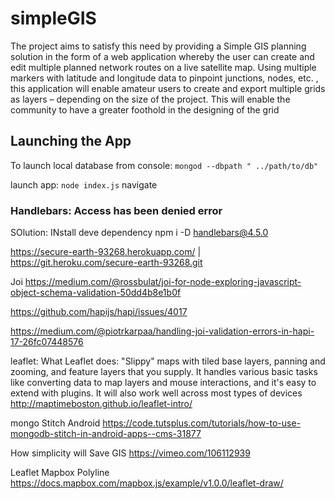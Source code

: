 # simpleGIS
The project aims to satisfy this need by providing a Simple GIS planning solution in the form of a web application whereby the user can create and edit multiple planned network routes on a live satellite map. Using multiple markers with latitude and longitude data to pinpoint junctions, nodes, etc. , this application will enable amateur users to create and export multiple grids as layers – depending on the size of the project. This will enable the community to have a greater foothold in the designing of the grid 

## Launching the App
To launch local database from console:
`mongod --dbpath " ../path/to/db" `

launch app:
`node index.js`
navigate

### Handlebars: Access has been denied error
SOlution: INstall deve dependency
npm i -D handlebars@4.5.0

https://secure-earth-93268.herokuapp.com/ | https://git.heroku.com/secure-earth-93268.git

Joi
https://medium.com/@rossbulat/joi-for-node-exploring-javascript-object-schema-validation-50dd4b8e1b0f

https://github.com/hapijs/hapi/issues/4017

https://medium.com/@piotrkarpaa/handling-joi-validation-errors-in-hapi-17-26fc07448576

leaflet:
What Leaflet does: "Slippy" maps with tiled base layers, panning and zooming, and feature layers that you supply. It handles various basic tasks like converting data to map layers and mouse interactions, and it's easy to extend with plugins. It will also work well across most types of devices
http://maptimeboston.github.io/leaflet-intro/

mongo Stitch Android
https://code.tutsplus.com/tutorials/how-to-use-mongodb-stitch-in-android-apps--cms-31877

How simplicity will Save GIS
https://vimeo.com/106112939

Leaflet Mapbox Polyline
https://docs.mapbox.com/mapbox.js/example/v1.0.0/leaflet-draw/